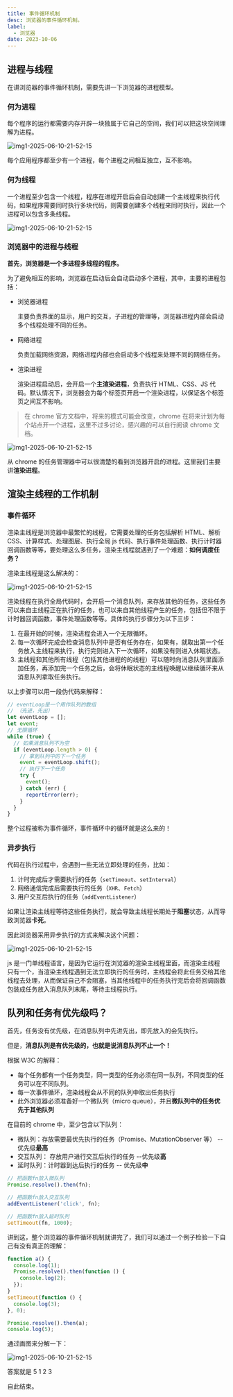 ```yaml
---
title: 事件循环机制
desc: 浏览器的事件循环机制。
label:
  - 浏览器
date: 2023-10-06
---
```


## 进程与线程

在讲浏览器的事件循环机制，需要先讲一下浏览器的进程模型。

### 何为进程

每个程序的运行都需要内存开辟一块独属于它自己的空间，我们可以把这块空间理解为进程。

![img1-2025-06-10-21-52-15](https://raw.githubusercontent.com/CodingAndSleeping/picgo/master/进程.png)

每个应用程序都至少有一个进程，每个进程之间相互独立，互不影响。

### 何为线程

一个进程至少包含一个线程，程序在进程开启后会自动创建一个主线程来执行代码，如果程序需要同时执行多块代码，则需要创建多个线程来同时执行，因此一个进程可以包含多条线程。

![img1-2025-06-10-21-52-15](https://raw.githubusercontent.com/CodingAndSleeping/picgo/master/线程.png)

### 浏览器中的进程与线程

**首先，浏览器是一个多进程多线程的程序。**

为了避免相互的影响，浏览器在启动后会自动启动多个进程，其中，主要的进程包括：

- 浏览器进程

  主要负责界面的显示，用户的交互，子进程的管理等，浏览器进程内部会启动多个线程处理不同的任务。

- 网络进程

  负责加载网络资源，网络进程内部也会启动多个线程来处理不同的网络任务。

- 渲染进程

  渲染进程启动后，会开启一个**主渲染进程**，负责执行 HTML、CSS、JS 代码。默认情况下，浏览器会为每个标签页开启一个渲染进程，以保证各个标签页之间互不影响。

> 在 chrome 官方文档中，将来的模式可能会改变，chrome 在将来计划为每个站点开一个进程，这里不过多讨论，感兴趣的可以自行阅读 chrome 文档。

![img1-2025-06-10-21-52-15](https://raw.githubusercontent.com/CodingAndSleeping/picgo/master/浏览器中的进程.png)

从 chrome 的任务管理器中可以很清楚的看到浏览器开启的进程。这里我们主要讲**渲染进程**。

## 渲染主线程的工作机制

### 事件循环

渲染主线程是浏览器中最繁忙的线程，它需要处理的任务包括解析 HTML、解析 CSS、计算样式、处理图层、执行全局 js 代码、执行事件处理函数、执行计时器回调函数等等，要处理这么多任务，渲染主线程就遇到了一个难题：**如何调度任务？**

渲染主线程是这么解决的：

![img1-2025-06-10-21-52-15](https://raw.githubusercontent.com/CodingAndSleeping/picgo/master/渲染线程.png)

渲染线程在执行全局代码时，会开启一个消息队列，来存放其他的任务，这些任务可以来自主线程正在执行的任务，也可以来自其他线程产生的任务，包括但不限于计时器回调函数，事件处理函数等等。具体的执行步骤分为以下三步：

1.  在最开始的时候，渲染进程会进入一个无限循环。
2.  每一次循环完成会检查消息队列中是否有任务存在，如果有，就取出第一个任务放入主线程来执行，执行完则进入下一次循环，如果没有则进入休眠状态。
3.  主线程和其他所有线程（包括其他进程的的线程）可以随时向消息队列里面添加任务，再添加完一个任务之后，会将休眠状态的主线程唤醒以继续循环来从消息队列拿取任务执行。

以上步骤可以用一段伪代码来解释：

```javascript
// eventLoop是一个用作队列的数组
// （先进，先出）
let eventLoop = [];
let event;
// 无限循环
while (true) {
  // 如果消息队列不为空
  if (eventLoop.length > 0) {
    // 拿到队列中的下一个任务
    event = eventLoop.shift();
    // 执行下一个任务
    try {
      event();
    } catch (err) {
      reportError(err);
    }
  }
}
```

整个过程被称为事件循环，事件循环中的循环就是这么来的！

### 异步执行

代码在执行过程中，会遇到一些无法立即处理的任务，比如：

1.  计时完成后才需要执行的任务（`setTimeout`、`setInterval`）
2.  网络通信完成后需要执行的任务（`XHR`、`Fetch`）
3.  用户交互后执行的任务（`addEventListener`）

如果让渲染主线程等待这些任务执行，就会导致主线程长期处于**阻塞**状态，从而导致浏览器**卡死**。

因此浏览器采用异步执行的方式来解决这个问题：

![img1-2025-06-10-21-52-15](https://raw.githubusercontent.com/CodingAndSleeping/picgo/master/异步执行.png)

js 是一门单线程语言，是因为它运行在浏览器的渲染主线程里面，而渲染主线程只有一个，当渲染主线程遇到无法立即执行的任务时，主线程会将此任务交给其他线程去处理，从而保证自己不会阻塞，当其他线程中的任务执行完后会将回调函数包装成任务放入消息队列末尾，等待主线程执行。

## 队列和任务有优先级吗？

首先，任务没有优先级，在消息队列中先进先出，即先放入的会先执行。

但是，**消息队列是有优先级的，也就是说消息队列不止一个！**

根据 W3C 的解释：

- 每个任务都有一个任务类型，同一类型的任务必须在同一队列，不同类型的任务可以在不同队列。
- 每一次事件循环，渲染线程会从不同的队列中取出任务执行
- 此外浏览器必须准备好一个微队列（micro queue），并且**微队列中的任务优先于其他队列**

在目前的 chrome 中，至少包含以下队列：

- 微队列：存放需要最优先执行的任务（Promise、MutationObserver 等） -- 优先级**最高**
- 交互队列： 存放用户进行交互后执行的任务 --优先级**高**
- 延时队列：计时器到达后执行的任务 -- 优先级**中**

```javascript
// 把函数fn放入微队列
Promise.resolve().then(fn);

// 把函数fn放入交互队列
addEventListener('click', fn);

// 把函数fn放入延时队列
setTimeout(fn, 1000);
```

讲到这，整个浏览器的事件循环机制就讲完了，我们可以通过一个例子检验一下自己有没有真正的理解：

```javascript
function a() {
  console.log(1);
  Promise.resolve().then(function () {
    console.log(2);
  });
}
setTimeout(function () {
  console.log(3);
}, 0);

Promise.resolve().then(a);
console.log(5);
```

通过画图来分解一下：

![img1-2025-06-10-21-52-15](https://raw.githubusercontent.com/CodingAndSleeping/picgo/master/练习.png)

答案就是 5 1 2 3

自此结束。
